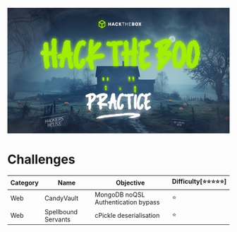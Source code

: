 ![hacktheboo](/images/hacktheboo.jpg)


# Challenges

Category | Name | Objective |Difficulty[⭐⭐⭐⭐⭐]
|--------|------|-----------|:-----------|
|Web     |CandyVault | MongoDB noQSL Authentication bypass | ⭐
|Web     |Spellbound Servants | cPickle deserialisation | ⭐




